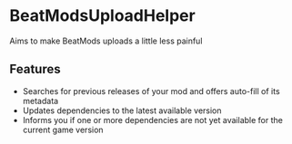 # BeatModsUploadHelper
Aims to make BeatMods uploads a little less painful

## Features
- Searches for previous releases of your mod and offers auto-fill of its metadata
- Updates dependencies to the latest available version
- Informs you if one or more dependencies are not yet available for the current game version

